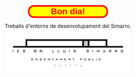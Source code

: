 <h1 style="margin:10px auto;text-align:center;width:50%;border:solid 5px red;border-radius:20px;color:red;background-color:yellow;font-family:arial;font-weight:bold;">Bon dia!</h1>
<p style="text-align: center;font-size:1.2em">
Treballs d'entorns de desenvolupament del Simarro.
<img src="logoSimarro.png" style="width:400px; margin:10px auto; display:block;">
</p>
<!--
**raulvallsaranda/raulvallsaranda** is a ✨ _special_ ✨ repository because its `README.md` (this file) appears on your GitHub profile.

Here are some ideas to get you started:

- 🔭 I’m currently working on ...
- 🌱 I’m currently learning ...
- 👯 I’m looking to collaborate on ...
- 🤔 I’m looking for help with ...
- 💬 Ask me about ...
- 📫 How to reach me: ...
- 😄 Pronouns: ...
- ⚡ Fun fact: ...
-->
